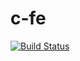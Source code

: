 # c-fe

[![Build Status](https://travis-ci.com/knowbee/c-fe.svg?branch=master)](https://travis-ci.com/knowbee/c-fe)
